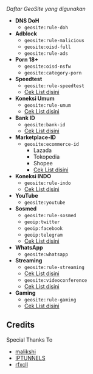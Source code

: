*Daftar GeoSite yang digunakan*
- **DNS DoH**
  - `geosite:rule-doh`
- **Adblock**
  - `geosite:rule-malicious`
  - `geosite:oisd-full`
   - `geosite:rule-ads`
- **Porn 18+**
  - `geosite:oisd-nsfw`
  - `geosite:category-porn`
- **Speedtest**
  - `geosite:rule-speedtest`
  - [Cek List disini](https://github.com/snowmancerr/v2ray-rules-dat/blob/rule/rule_speedtest.txt)
- **Koneksi Umum**
  - `geosite:rule-umum`
  - [Cek List disini](https://github.com/snowmancerr/v2ray-rules-dat/blob/rule/rule_umum.txt)
- **Bank ID**
  - `geosite:bank-id`
  - [Cek List disini](https://github.com/snowmancerr/v2ray-rules-dat/blob/rule/rule_bank-id.txt)
- **Marketplace-ID**
  - `geosite:ecommerce-id`
    - Lazada
    - Tokopedia
    - Shopee
    - [Cek List disini](https://github.com/snowmancerr/v2ray-rules-dat/blob/rule/rule_ecommerce.txt)
- **Koneksi INDO**
  - `geosite:rule-indo`
  - [Cek List disini](https://github.com/snowmancerr/v2ray-rules-dat/blob/rule/rule_indo.txt)
- **YouTube**
  - `geosite:youtube`
- **Sosmed**
  - `geosite:rule-sosmed`
  - `geoip:twitter`
  - `geoip:facebook`
  - `geoip:telegram`
  - [Cek List disini](https://github.com/snowmancerr/v2ray-rules-dat/blob/rule/rule_sosmed.txt)
- **WhatsApp**
  - `geosite:whatsapp`
- **Streaming**
  - `geosite:rule-streaming`
  - [Cek List disini](https://github.com/snowmancerr/v2ray-rules-dat/blob/rule/rule_streaming.txt)
  - `geosite:videoconference`
  - [Cek List disini](https://github.com/snowmancerr/v2ray-rules-dat/blob/rule/rule-videoconference.txt)
- **Gaming**
  - `geosite:rule-gaming`
  - [Cek List disini](https://github.com/snowmancerr/v2ray-rules-dat/blob/rule/rule_gaming.txt)
  
## Credits
Special Thanks To
- [malikshi](https://github.com/malikshi/open_meta)
- [IPTUNNELS](https://github.com/IPTUNNELS/IPTUNNELS/tree/main/OpenClash)
- [rfxcll](https://github.com/rfxcll/open_meta)
